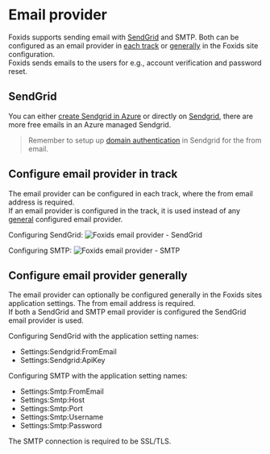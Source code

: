 ﻿# Email provider

Foxids supports sending email with [SendGrid](#sendgrid) and SMTP. Both can be configured as an email provider in [each track](#configure-email-provider-in-track) or [generally](#configure-email-provider-generally) in the Foxids site configuration.  
Foxids sends emails to the users for e.g., account verification and password reset.  

## SendGrid

You can either [create Sendgrid in Azure](https://docs.microsoft.com/en-us/azure/sendgrid-dotnet-how-to-send-email) or directly on [Sendgrid](https://Sendgrid.com), there are more free emails in an Azure managed Sendgrid.

> Remember to setup up [domain authentication](https://sendgrid.com/docs/ui/account-and-settings/how-to-set-up-domain-authentication/) in Sendgrid for the from email.

## Configure email provider in track

The email provider can be configured in each track, where the from email address is required.  
If an email provider is configured in the track, it is used instead of any [general](#configure-email-provider-generally) configured email provider.

Configuring SendGrid:
![Foxids email provider - SendGrid](images/configure-email-provider-track-sendgrid.png)

Configuring SMTP:
![Foxids email provider - SMTP](images/configure-email-provider-track-smtp.png)

## Configure email provider generally

The email provider can optionally be configured generally in the Foxids sites application settings. The from email address is required.  
If both a SendGrid and SMTP email provider is configured the SendGrid email provider is used.

Configuring SendGrid with the application setting names:

- Settings:Sendgrid:FromEmail
- Settings:Sendgrid:ApiKey

Configuring SMTP with the application setting names:

- Settings:Smtp:FromEmail
- Settings:Smtp:Host
- Settings:Smtp:Port
- Settings:Smtp:Username
- Settings:Smtp:Password

The SMTP connection is required to be SSL/TLS.